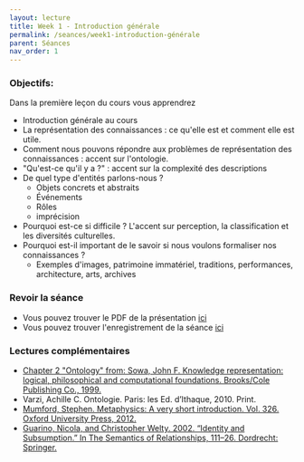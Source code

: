 ```yaml
---
layout: lecture
title: Week 1 - Introduction générale
permalink: /seances/week1-introduction-générale
parent: Séances
nav_order: 1
---
```

### Objectifs:

Dans la première leçon du cours vous apprendrez

- Introduction générale au cours
- La représentation des connaissances : ce qu'elle est et comment elle est utile.
- Comment nous pouvons répondre aux problèmes de représentation des connaissances : accent sur l'ontologie.
- "Qu'est-ce qu'il y a ?" : accent sur la complexité des descriptions 
- De quel type d'entités parlons-nous ?
    - Objets concrets et abstraits
    - Événements
    - Rôles
    - imprécision
- Pourquoi est-ce si difficile ? L'accent sur perception, la classification et les diversités culturelles.
- Pourquoi est-il important de le savoir si nous voulons formaliser nos connaissances ?
    - Exemples d'images, patrimoine immatériel, traditions, performances, architecture, arts, archives

### Revoir la séance

- Vous pouvez trouver le PDF de la présentation [ici](../slides/KR1.pdf)  
- Vous pouvez trouver l'enregistrement de la séance [ici](https://mediaserver.unige.ch/play/155387)

### Lectures complémentaires

- [Chapter 2 "Ontology" from: Sowa, John F. Knowledge representation: logical, philosophical and computational foundations. Brooks/Cole Publishing Co., 1999. ](https://drive.switch.ch/index.php/s/qqOd30cYDV5X7wk)
- Varzi, Achille C. Ontologie. Paris: les Ed. d’Ithaque, 2010. Print.
- [Mumford, Stephen. Metaphysics: A very short introduction. Vol. 326. Oxford University Press, 2012.](https://drive.switch.ch/index.php/s/Nz1HUo0nIoal2wW)
- [Guarino, Nicola, and Christopher Welty. 2002. “Identity and Subsumption.” In The Semantics of Relationships, 111–26. Dordrecht: Springer.](https://drive.switch.ch/index.php/s/8yvAircpR5YL3Gj)